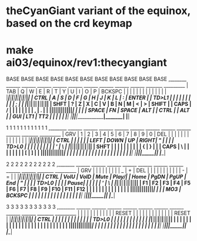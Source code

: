 # theCyanGiant variant of the equinox, based on the crd keymap
# make ai03/equinox/rev1:thecyangiant


BASE   BASE    BASE    BASE    BASE    BASE    BASE    BASE    BASE    BASE    BASE
,_______ ______ ______ ______ ______ ______ ______ ______ ______ ______ _______ _________
| TAB   | Q    | W    | E    |  R   | T    | Y    | U    | I    | O    | P     | BCKSPC  |
|       |      |      |      |      |      |      |      |      |      |       |         |
|_______|______|______|______|______|______|______|______|______|______|_______|_________|
| CTRL    | A    | S    | D    | F    | G    | H    | J    | K    | L    | :    | ENTER  |
| TD>L1   |      |      |      |      |      |      |      |      |      | ;    |        |
|_________|______|______|______|______|______|______|______|______|______|______|________|
| SHFT | ?    | Z    | X    | C    | V    | B    | N    | M    | <    | >    | SHIFT     |
| CAPS | /    |      |      |      |      |      |      |      | ,    | .    |           |
|______|______|______|______|______|______|______|______|______|______|______|___________|
|      |      |       | SPACE       | FN   | SPACE              | ALT   |       | CTRL   |
| ALT  |      | GUI   | LT1         | TT2  |                    |       |       |        |
|______|      |_______|_____________|______|____________________|_______|       |________|

1    1       1       1       1       1       1       1       1       1       1     1
,_______ ______ ______ ______ ______ ______ ______ ______ ______ ______ _______ _________
| GRV   | 1    | 2    | 3    |  4   | 5    | 6    | 7    | 8    | 9    | 0     | DEL     |
|       |      |      |      |      |      |      |      |      |      |       |         |
|_______|______|______|______|______|______|______|______|______|______|_______|_________|
| CTRL    |      |      |      |      |      | LEFT | DOWN | UP   | RIGHT| "    | |      |
| TD>L0   |      |      |      |      |      |      |      |      |      | '    | \      |
|_________|______|______|______|______|______|______|______|______|______|______|________|
| SHFT | |    |      |      |      |      |      |      |      | {    | }    |           |
| CAPS | \    |      |      |      |      |      |      |      | [    | ]    |           |
|______|______|______|______|______|______|______|______|______|______|______|___________|
|      |      |        |             |      |                   |       |       |        |
|      |      |        |             |      |                   |       |       |        |
|______|      |________|_____________|______|___________________|_______|       |________|

2        2       2       2       2       2       2       2       2       2       2
,_______ ______ ______ ______ ______ ______ ______ ______ ______ ______ _______ _________
| GRV   |      |      |      |      |      |      |      |      | _    | +     | DEL     |
|       |      |      |      |      |      |      |      |      | -    | =     |         |
|_______|______|______|______|______|______|______|______|______|______|_______|_________|
| CTRL    | VolU | VolD | Mute | Play/|      | Home | PgDN | PgUP | End  | "    | |      |
| TD>L0   |      |      |      | Pause|      |      |      |      |      | '    | \      |
|_________|______|______|______|______|______|______|______|______|______|______|________|
| F1   | F2   | F3   | F4   | F5   | F6   | F7   | F8   | F9   | F10  | F11  | F12       |
|      |      |      |      |      |      |      |      |      |      |      |           |
|______|______|______|______|______|______|______|______|______|______|______|___________|
|      |      | MO3    |  BCKSPC     |      |                   |       |       |        |
|      |      |        |             |      |                   |       |       |        |
|______|      |________|_____________|______|___________________|_______|       |________|

3        3       3       3       3       3       3       3       3       3     3
,_______ ______ ______ ______ ______ ______ ______ ______ ______ ______ _______ _________
|       |      |      |      |      |      |      |      |      |      |       | RESET   |
|       |      |      |      |      |      |      |      |      |      |       | RESET   |
|_______|______|______|______|______|______|______|______|______|______|_______|_________|
|  CTRL   |      |      |      |      |      |      |      |      |      |      |        |
|  TD>L0  |      |      |      |      |      |      |      |      |      |      |        |
|_________|______|______|______|______|______|______|______|______|______|______|________|
|      |      |      |      |      |      |      |      |      |      |      |           |
|      |      |      |      |      |      |      |      |      |      |      |           |
|______|______|______|______|______|______|______|______|______|______|______|___________|
|      |      |        |             |      |                   |       |       |        |
|      |      |        |             |      |                   |       |       |        |
|______|      |________|_____________|______|___________________|_______|       |________|
